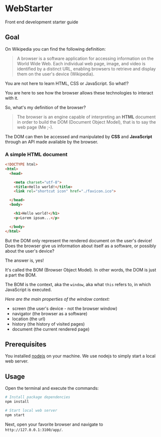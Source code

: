 # WebStarter

Front end development starter guide

## Goal

On Wikipedia you can find the following definition:

> A browser is a software application for accessing information on the World Wide Web.
Each individual web page, image, and video is identified by a distinct URL, enabling browsers to retrieve and display them on the user's device (Wikipedia).

You are not here to learn HTML, CSS or JavaScript. So what!?

You are here to see how the browser allows these technologies to interact with it.

So, what's my definition of the browser?

> The browser is an engine capable of interpreting an **HTML** document in order to build the DOM (Document Object Model), that is to say the web page (Me ;-).

The DOM can then be accessed and manipulated by **CSS** and **JavaScript** through an API made available by the browser.

### A simple HTML document

```html
<!DOCTYPE html>
<html>
  <head>

    <meta charset="utf-8">
    <title>Hello world!</title>
    <link rel="shortcut icon" href="./favicon.ico">

  </head>
  <body>

    <h1>Hello world!</h1>
    <p>Lorem ipsum...</p>

  </body>
</html>
```

But the DOM only represent the rendered document on the user's device!
Does the browser give us information about itself as a software, or possibly about the user's device?

The answer is, yes!

It's called the BOM (Browser Object Model). In other words, the DOM is just a part the BOM.

The BOM is the context, aka the `window`, aka what `this` refers to, in which JavaScript is executed.

*Here are the main properties of the window context:*

- screen (the user's device - not the browser window)
- navigator (the browser as a software)
- location (the url)
- history (the history of visited pages)
- document (the current rendered page)

## Prerequisites

You installed [nodejs](https://nodejs.org) on your machine.
We use nodejs to simply start a local web server.

## Usage

Open the terminal and execute the commands:

```bash
# Install package dependencies
npm install

# Start local web server
npm start
```

Next, open your favorite browser and navigate to `http://127.0.0.1:3100/app/`.
